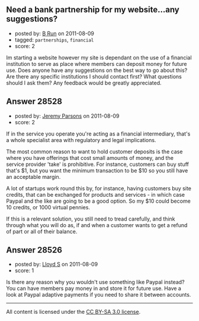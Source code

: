 ## Need a bank partnership for my website...any suggestions?

- posted by: [B Run](https://stackexchange.com/users/-1/12523-b-run) on 2011-08-09
- tagged: `partnerships`, `financial`
- score: 2

Im starting a website however my site is dependant on the use of a financial institution to serve as place where members can deposit money for future use.  Does anyone have any suggestions on the best way to go about this?  Are there any specific institutions I should contact first?  What questions should I ask them?  Any feedback would be greatly appreciated.


## Answer 28528

- posted by: [Jeremy Parsons](https://stackexchange.com/users/-1/4291-jeremy-parsons) on 2011-08-09
- score: 2

If in the service you operate you're acting as a financial intermediary, that's a whole specialist area with regulatory and legal implications. 

The most common reason to want to hold customer deposits is the case where you have offerings that cost small amounts of money, and the service provider 'take' is prohibitive. For instance, customers can buy stuff that's $1, but you want the minimum transaction to be $10 so you still have an acceptable margin.

A lot of startups work round this by, for instance, having customers buy site credits, that can be exchanged for products and services - in which case Paypal and the like are going to be a good option. So my $10 could become 10 credits, or 1000 virtual pennies.

If this is a relevant solution, you still need to tread carefully, and think through what you will do as, if and when a customer wants to get a refund of part or all of their balance.


## Answer 28526

- posted by: [Lloyd S](https://stackexchange.com/users/-1/12549-lloyd-s) on 2011-08-09
- score: 1


Is there any reason why you wouldn't use something like Paypal instead? You can have members pay money in and store it for future use. Have a look at Paypal adaptive payments if you need to share it between accounts.





---

All content is licensed under the [CC BY-SA 3.0 license](https://creativecommons.org/licenses/by-sa/3.0/).
